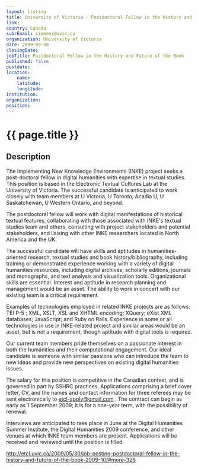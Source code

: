 ```yaml
---
layout: listing
title: University of Victoria - Postdoctoral Fellow in the History and Future of the Book
link:
country: Canada
subrEmail: siemens@uvic.ca
organization: University of Victoria 
date: 2009-09-30
closingDate: 
jobTitle: Postdoctoral Fellow in the History and Future of the Book
published: false
postdate:
location:
	name: 
	latitude: 
	longitude: 
institution: 
organization: 
position: 
--- 
```



# {{ page.title }}

## Description

<p>The Implementing New Knowledge Environments (INKE) project seeks a post-doctoral fellow in digital humanities with expertise in textual studies. This position is based in the Electronic Textual Cultures Lab at the University of Victoria. The successful candidate is anticipated to work
closely with team members at U Victoria, U Toronto, Acadia U, U
Saskatchewan, U Western Ontario, and beyond.</p>

<p>The postdoctoral fellow will work with digital manifestations of historical
textual features, collaborating with those associated with INKE's textual studies team and others, consulting with project stakeholders and potential
stakeholders, and liaising with other INKE researchers located in North America and the UK.</p>

<p>The successful candidate will have skills and aptitudes in
humanities-oriented research, textual studies and book history/bibliography,
including training or demonstrated experience working with a variety of
digital humanities resources, including digital archives, scholarly
editions, journals and monographs, and text analysis and visualization
tools.  Organizational skills are essential. Interest and aptitude in
research planning and management would be an asset. The ability to work in
concert with our existing team is a critical requirement.</p>

<p>Examples of technologies employed in related INKE projects are as follows:
TEI P-5 ; XML, XSLT, XSL and XHTML encoding; XQuery; eXist XML databases;
JavaScript; and Ruby on Rails.  Experience in some or all technologies in
use in INKE-related project and similar areas would be an asset, but is not
a requirement, though aptitude with digital tools is required.</p>

<p>Our current team members pride themselves on a passionate interest in both
the humanities and their computational engagement. Our ideal candidate is
someone with similar passions who can introduce the team to new ideas and
provide new perspectives on existing digital humanities issues.</p>

The salary for this position is competitive in the Canadian context, and is
governed in part by SSHRC practices. Applications comprising a brief cover
letter, CV, and the names and contact information for three referees may be
sent electronically to etcl-apply@gmail.com . The contract can begin as
early as 1 September 2009; it is for a one-year term, with the possibility
of renewal.

<p>Interviews are anticipated to take place in June at the Digital Humanities
Summer Institute, the Digital Humanities 2009 conference, and other venues
at which INKE team members are present.  Applications will be received and
reviewed until the position is filled.</p>

http://etcl.uvic.ca/2009/05/30/job-posting-postdoctoral-fellow-in-the-history-and-future-of-the-book-2009-10/#more-328
